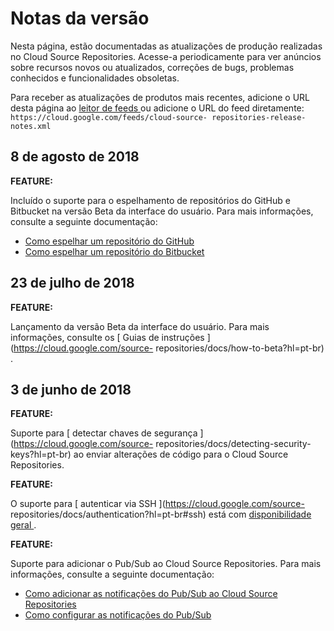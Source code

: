 #  Notas da versão

Nesta página, estão documentadas as atualizações de produção realizadas no
Cloud Source Repositories. Acesse-a periodicamente para ver anúncios sobre
recursos novos ou atualizados, correções de bugs, problemas conhecidos e
funcionalidades obsoletas.

Para receber as atualizações de produtos mais recentes, adicione o URL desta
página ao [ leitor de feeds
](https://wikipedia.org/wiki/Comparison_of_feed_aggregators) ou adicione o URL
do feed diretamente: ` https://cloud.google.com/feeds/cloud-source-
repositories-release-notes.xml `

##  8 de agosto de 2018

**FEATURE:**

Incluído o suporte para o espelhamento de repositórios do GitHub e Bitbucket
na versão Beta da interface do usuário. Para mais informações, consulte a
seguinte documentação:

  * [ Como espelhar um repositório do GitHub ](https://cloud.google.com/source-repositories/docs/mirroring-a-github-repository?hl=pt-br)
  * [ Como espelhar um repositório do Bitbucket ](https://cloud.google.com/source-repositories/docs/mirroring-a-bitbucket-repository?hl=pt-br)

##  23 de julho de 2018

**FEATURE:**

Lançamento da versão Beta da interface do usuário. Para mais informações,
consulte os [ Guias de instruções ](https://cloud.google.com/source-
repositories/docs/how-to-beta?hl=pt-br) .

##  3 de junho de 2018

**FEATURE:**

Suporte para [ detectar chaves de segurança ](https://cloud.google.com/source-
repositories/docs/detecting-security-keys?hl=pt-br) ao enviar alterações de
código para o Cloud Source Repositories.

**FEATURE:**

O suporte para [ autenticar via SSH ](https://cloud.google.com/source-
repositories/docs/authentication?hl=pt-br#ssh) está com [ disponibilidade
geral ](https://cloud.google.com/products?hl=pt-br#product-launch-stages) .

**FEATURE:**

Suporte para adicionar o Pub/Sub ao Cloud Source Repositories. Para mais
informações, consulte a seguinte documentação:

  * [ Como adicionar as notificações do Pub/Sub ao Cloud Source Repositories ](https://cloud.google.com/source-repositories/docs/quickstart-adding-pubsub-notifications?hl=pt-br)
  * [ Como configurar as notificações do Pub/Sub ](https://cloud.google.com/source-repositories/docs/configuring-notifications?hl=pt-br)

